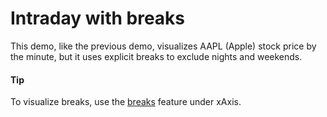 # Intraday with breaks

This demo, like the previous demo, visualizes AAPL (Apple) stock price by the minute, but it uses explicit breaks to exclude nights and weekends.

#### Tip

To visualize breaks, use the [breaks](https://api.highcharts.com/highstock/xAxis.breaks) feature under xAxis.
